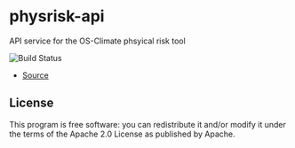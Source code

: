 # physrisk-api
API service for the OS-Climate phsyical risk tool

![Build Status](https://github.com/os-climate/physrisk-api/actions/workflows/ci.yml/badge.svg?branch=main)

- [Source](https://github.com/os-climate/physrisk-api)

## License
This program is free software: you can redistribute it and/or modify
it under the terms of the Apache 2.0 License as published by Apache.
